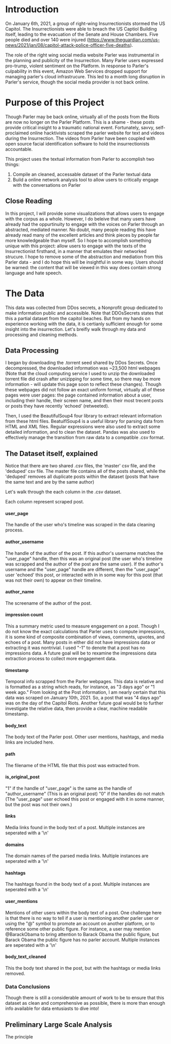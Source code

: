 # Introduction

On January 6th, 2021, a group of right-wing Insurrectionists stormed the US Capitol. The Insurrectionists were able to breach the US Captiol Building itself, leading to the evacuation of the Senate and House Chambers. Five people died and over 140 were injured (https://www.theguardian.com/us-news/2021/jan/08/capitol-attack-police-officer-five-deaths).

The role of the right wing social media website Parler was instrumental in the planning and publicity of the Insurrection. Many Parler users expressed pro-trump, violent sentiment on the Platform. In response to Parler's culpability in this event, Amazon Web Services dropped support for managing parler's cloud infrastrucure. This led to a month long disruption in Parler's service, though the social media provider is not back online.

# Purpose of this Project

Though Parler may be back online, virtually all of the posts from the Riots are now no longer on the Parler Platform. This is a shame - these posts provide critical insight to a traumatic national event. Fortunately, savvy, self-proclaimed online hacktivists scraped the parler website for text and videos during the Insurrection. The videos from Parler have been coupled with open source facial identification software to hold the insurrectionists accountable.

This project uses the textual information from Parler to accomplish two things:

1) Compile an cleaned, accessable dataset of the Parler textual data
2) Build a online network analysis tool to allow users to critically engage with the conversations on Parler

## Close Reading

In this project, I will provide some visualizations that allows users to engage with the corpus as a whole. However, I do beleive that many users have already had the oppurtinuity to engage with the voices on Parler through an abstracted, mediated manner. No doubt, many people reading this have already read many of the excellent articles and think pieces by people far more knowledgeable than myself. So I hope to accomplish something unique with this project: allow users to engage with the texts of the Insurrectionist firsthand, in a manner that emulates their networked strucure. I hope to remove some of the abstraction and mediation from this Parler data - and I do hope this will be insightful in some way. Users should be warned: the content that will be viewed in this way does contain strong language and hate speech.

# The Data

This data was collected from DDos secrets, a Nonprofit group dedicated to make information public and accessible. Note that DDOsSecrets states that this a partial dataset from the capitol beaches. But from my hands on experience working with the data, it is certianly sufficient enough for some insight into the insurrection.  Let's breifly walk through my data and processing and cleaning methods.

## Data Processing

I began by downloading the .torrent seed shared by DDos Secrets. Once decompressed, the downloaded information was ~23,500 html webpages (Note that the cloud computing service I used to unzip the downloaded torrent file did crash after unizipping for some time, so there may be more information - will update this page soon to reflect these changes). Though these webpages did not follow an exact uniform format, virtually all of these pages were user pages: the page contained information about a user, including their handle, their screen name, and then their most trecent posts or posts they have recently 'echoed' (retweeted).

Then, I used the BeautifulSoup4 four library to extract relevant information from these html files. BeatuiflSoup4 is a useful library for parsing data from HTML and XML files. Regular expressions were also used to extract some detailed information, and to clean the dataset. Pandas was also used to effectively manage the transition from raw data to a compatible .csv format.

## The Dataset itself, explained

Notice that there are two shared .csv files, the 'master' csv file, and the 'deduped' csv file. The master file contains all of the posts shared, while the 'deduped' removes all duplicate posts within the dataset (posts that have the same text and are by the same author)

Let's walk through the each column in the .csv dataset.

Each column represent scraped post.

#### user_page

The handle of the user who's timeline was scraped in the data cleaning process.

#### author_username

The handle of the author of the post. If this author's username matches the "user_page" handle, then this was an original post (the user who's timeline was scrapped and the author of the post are the same user). If the author's username and the "user_page" handle are different, then the "user_page" user 'echoed' this post, or interacted with in in some way for this post (that was not their own) to appear on their timeline.

#### author_name

The screename of the author of the post.

#### impression count

This a summary metric used to measure engagement on a post. Though I do not know the exact calculations that Parler uses to compute impressions, it is some kind of composite combination of views, comments, upvotes, and echoes of a post. Many posts in either did not have impressions data or extracting it was nontrivial. I used "-1" to denote that a post has no impressions data. A future goal will be to rexamine the impressions data extraction process to collect more engagement data.

#### timestamp

Temporal info scrapped from the Parler webpages. This data is relative and is formatted as a string which reads, for instance, as "3 days ago" or "1 week ago." From looking at the Post information, I am nearly certain that this data was scraped on January 10th, 2021. So, a post that was "4 days ago" was on the day of the Capitol Riots. Another future goal would be to further investigate the relative data, then provide a clear, machine readable timestamp.

#### body_text

The body text of the Parler post. Other user mentions, hashtags, and media links are included here.

#### path

The filename of the HTML file that this post was extracted from.

#### is_original_post

"1" if the handle of "user_page" is the same as the handle of "author_username" (This is an original post) "0" if the handles do not match (The "user_page" user echoed this post or engaged with it in some manner, but the post was not their own.)

#### links

Media links found in the body text of a post. Multiple instances are seperated with a '\n'

#### domains

The domain names of the parsed media links. Multiple instances are seperated with a '\n'

#### hashtags 

The hashtags found in the body text of a post. Multiple instances are seperated with a '\n'

#### user_mentions

Mentions of other users within the body text of a post. One challenge here is that there is no way to tell if a user is mentioning another parler user or using the "@" symbol to promote an account on another platform, or to reference some other public figure. For instance, a user may mention @BarackObama to bring attention to Barack Obama the public figure, but Barack Obama the public figure has no parler account. Multiple instances are seperated with a '\n'

#### body_text_cleaned

This the body text shared in the post, but with the hashtags or media links removed.


### Data Conclusions

Though there is still a considerable amount of work to be to ensure that this dataset as clean and comprehensive as possible, there is more than enough info available for data entusiasts to dive into!

## Preliminary Large Scale Analysis

The principle










